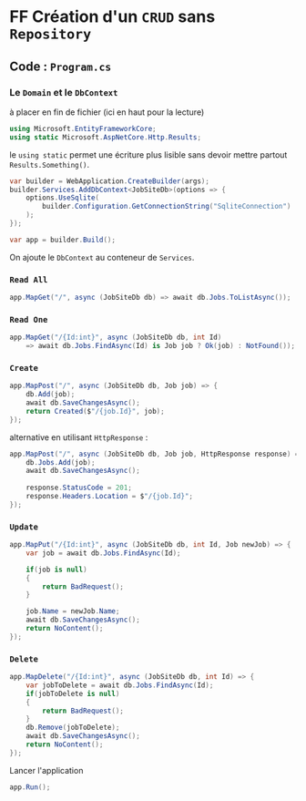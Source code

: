 # FF  Création d'un `CRUD` sans `Repository`



## Code : `Program.cs`

### Le `Domain` et le `DbContext` 

à placer en fin de fichier (ici en haut pour la lecture)

```cs
using Microsoft.EntityFrameworkCore;
using static Microsoft.AspNetCore.Http.Results;
```
le `using static` permet une écriture plus lisible sans devoir mettre partout `Results.Something()`.

```cs
var builder = WebApplication.CreateBuilder(args);
builder.Services.AddDbContext<JobSiteDb>(options => {
    options.UseSqlite(
        builder.Configuration.GetConnectionString("SqliteConnection")
    );
});

var app = builder.Build();
```
On ajoute le `DbContext` au conteneur de `Services`.



### `Read All`

```cs
app.MapGet("/", async (JobSiteDb db) => await db.Jobs.ToListAsync());
```



### `Read One`

```cs
app.MapGet("/{Id:int}", async (JobSiteDb db, int Id) 
    => await db.Jobs.FindAsync(Id) is Job job ? Ok(job) : NotFound());
```



### `Create`

```cs
app.MapPost("/", async (JobSiteDb db, Job job) => {
    db.Add(job);
    await db.SaveChangesAsync();
    return Created($"/{job.Id}", job);
});
```

alternative en utilisant `HttpResponse` :

```cs
app.MapPost("/", async (JobSiteDb db, Job job, HttpResponse response) => {
    db.Jobs.Add(job);
    await db.SaveChangesAsync();
    
    response.StatusCode = 201;
    response.Headers.Location = $"/{job.Id}";
});
```



### `Update`

```cs
app.MapPut("/{Id:int}", async (JobSiteDb db, int Id, Job newJob) => {
    var job = await db.Jobs.FindAsync(Id);

    if(job is null)
    {
        return BadRequest();
    }

    job.Name = newJob.Name;
    await db.SaveChangesAsync();
    return NoContent();
});
```



### `Delete`

```cs
app.MapDelete("/{Id:int}", async (JobSiteDb db, int Id) => {
    var jobToDelete = await db.Jobs.FindAsync(Id);
    if(jobToDelete is null)
    {
        return BadRequest();
    }
    db.Remove(jobToDelete);
    await db.SaveChangesAsync();
    return NoContent();
});
```

Lancer l'application
```cs
app.Run();
```





